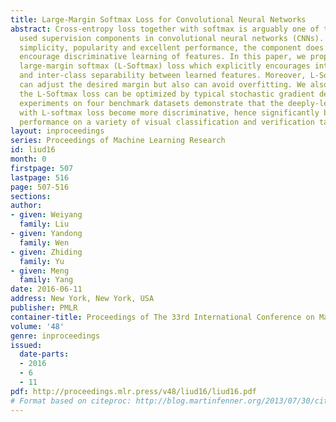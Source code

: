 ```yaml
---
title: Large-Margin Softmax Loss for Convolutional Neural Networks
abstract: Cross-entropy loss together with softmax is arguably one of the most common
  used supervision components in convolutional neural networks (CNNs). Despite its
  simplicity, popularity and excellent performance, the component does not explicitly
  encourage discriminative learning of features. In this paper, we propose a generalized
  large-margin softmax (L-Softmax) loss which explicitly encourages intra-class compactness
  and inter-class separability between learned features. Moreover, L-Softmax not only
  can adjust the desired margin but also can avoid overfitting. We also show that
  the L-Softmax loss can be optimized by typical stochastic gradient descent. Extensive
  experiments on four benchmark datasets demonstrate that the deeply-learned features
  with L-softmax loss become more discriminative, hence significantly boosting the
  performance on a variety of visual classification and verification tasks.
layout: inproceedings
series: Proceedings of Machine Learning Research
id: liud16
month: 0
firstpage: 507
lastpage: 516
page: 507-516
sections: 
author:
- given: Weiyang
  family: Liu
- given: Yandong
  family: Wen
- given: Zhiding
  family: Yu
- given: Meng
  family: Yang
date: 2016-06-11
address: New York, New York, USA
publisher: PMLR
container-title: Proceedings of The 33rd International Conference on Machine Learning
volume: '48'
genre: inproceedings
issued:
  date-parts:
  - 2016
  - 6
  - 11
pdf: http://proceedings.mlr.press/v48/liud16/liud16.pdf
# Format based on citeproc: http://blog.martinfenner.org/2013/07/30/citeproc-yaml-for-bibliographies/
---
```

